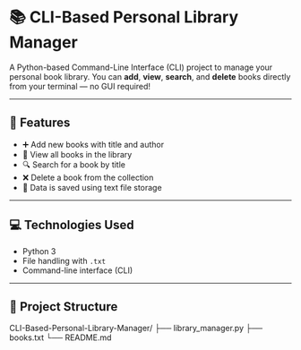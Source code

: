 

# 📚 CLI-Based Personal Library Manager

A Python-based Command-Line Interface (CLI) project to manage your personal book library. You can **add**, **view**, **search**, and **delete** books directly from your terminal — no GUI required!

---

## 🧰 Features

- ➕ Add new books with title and author
- 📄 View all books in the library
- 🔍 Search for a book by title
- ❌ Delete a book from the collection
- 💾 Data is saved using text file storage

---

## 💻 Technologies Used

- Python 3
- File handling with `.txt`
- Command-line interface (CLI)

---

## 📂 Project Structure

CLI-Based-Personal-Library-Manager/
├── library_manager.py
├── books.txt
└── README.md
